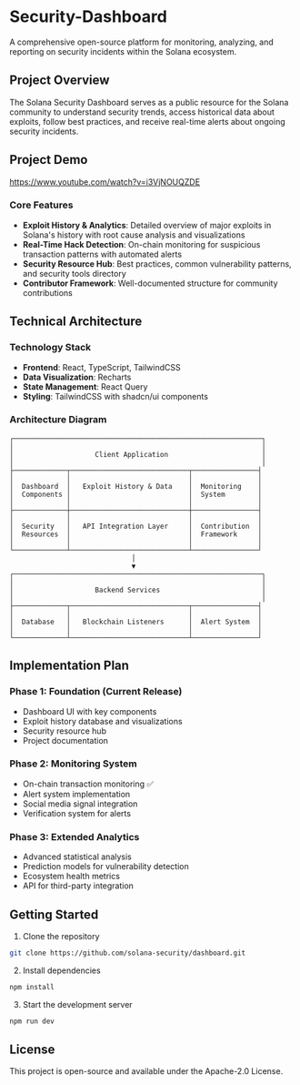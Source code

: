 # Security-Dashboard

A comprehensive open-source platform for monitoring, analyzing, and reporting on security incidents within the Solana ecosystem.



## Project Overview

The Solana Security Dashboard serves as a public resource for the Solana community to understand security trends, access historical data about exploits, follow best practices, and receive real-time alerts about ongoing security incidents.

## Project Demo 
https://www.youtube.com/watch?v=i3VjNOUQZDE

### Core Features

- **Exploit History & Analytics**: Detailed overview of major exploits in Solana's history with root cause analysis and visualizations
- **Real-Time Hack Detection**: On-chain monitoring for suspicious transaction patterns with automated alerts
- **Security Resource Hub**: Best practices, common vulnerability patterns, and security tools directory
- **Contributor Framework**: Well-documented structure for community contributions

## Technical Architecture

### Technology Stack

- **Frontend**: React, TypeScript, TailwindCSS
- **Data Visualization**: Recharts
- **State Management**: React Query
- **Styling**: TailwindCSS with shadcn/ui components

### Architecture Diagram

```
┌─────────────────────────────────────────────────────────────┐
│                                                             │
│                    Client Application                       │
│                                                             │
├─────────────┬─────────────────────────────┬────────────────┤
│             │                             │                │
│  Dashboard  │   Exploit History & Data    │  Monitoring    │
│  Components │                             │  System        │
│             │                             │                │
├─────────────┼─────────────────────────────┼────────────────┤
│             │                             │                │
│  Security   │   API Integration Layer     │  Contribution  │
│  Resources  │                             │  Framework     │
│             │                             │                │
└─────────────┴─────────────────────────────┴────────────────┘
                              │
                              ▼
┌─────────────────────────────────────────────────────────────┐
│                                                             │
│                    Backend Services                         │
│                                                             │
├─────────────┬─────────────────────────────┬────────────────┤
│             │                             │                │
│  Database   │   Blockchain Listeners      │  Alert System  │
│             │                             │                │
└─────────────┴─────────────────────────────┴────────────────┘
```

## Implementation Plan

### Phase 1: Foundation (Current Release)
- Dashboard UI with key components
- Exploit history database and visualizations
- Security resource hub
- Project documentation

### Phase 2: Monitoring System
- On-chain transaction monitoring ✅
- Alert system implementation
- Social media signal integration
- Verification system for alerts

### Phase 3: Extended Analytics
- Advanced statistical analysis
- Prediction models for vulnerability detection
- Ecosystem health metrics
- API for third-party integration


## Getting Started

1. Clone the repository
```bash
git clone https://github.com/solana-security/dashboard.git
```

2. Install dependencies
```bash
npm install
```

3. Start the development server
```bash
npm run dev
```

## License

This project is open-source and available under the Apache-2.0 License.
